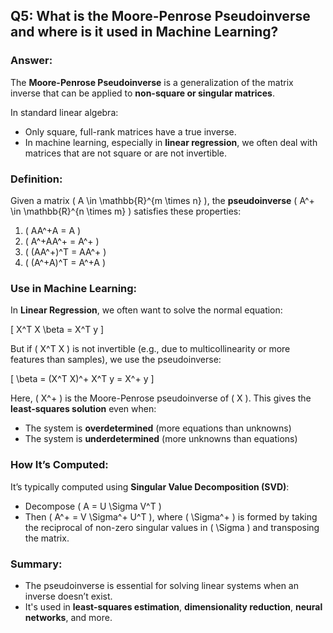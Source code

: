 ## Q5: What is the Moore-Penrose Pseudoinverse and where is it used in Machine Learning?

### Answer:

The **Moore-Penrose Pseudoinverse** is a generalization of the matrix inverse that can be applied to **non-square or singular matrices**.

In standard linear algebra:
- Only square, full-rank matrices have a true inverse.
- In machine learning, especially in **linear regression**, we often deal with matrices that are not square or are not invertible.

### Definition:

Given a matrix \( A \in \mathbb{R}^{m \times n} \), the **pseudoinverse** \( A^+ \in \mathbb{R}^{n \times m} \) satisfies these properties:

1. \( AA^+A = A \)
2. \( A^+AA^+ = A^+ \)
3. \( (AA^+)^T = AA^+ \)
4. \( (A^+A)^T = A^+A \)

### Use in Machine Learning:

In **Linear Regression**, we often want to solve the normal equation:

\[
X^T X \beta = X^T y
\]

But if \( X^T X \) is not invertible (e.g., due to multicollinearity or more features than samples), we use the pseudoinverse:

\[
\beta = (X^T X)^+ X^T y = X^+ y
\]

Here, \( X^+ \) is the Moore-Penrose pseudoinverse of \( X \). This gives the **least-squares solution** even when:
- The system is **overdetermined** (more equations than unknowns)
- The system is **underdetermined** (more unknowns than equations)

### How It’s Computed:
It’s typically computed using **Singular Value Decomposition (SVD)**:
- Decompose \( A = U \Sigma V^T \)
- Then \( A^+ = V \Sigma^+ U^T \), where \( \Sigma^+ \) is formed by taking the reciprocal of non-zero singular values in \( \Sigma \) and transposing the matrix.

### Summary:
- The pseudoinverse is essential for solving linear systems when an inverse doesn’t exist.
- It's used in **least-squares estimation**, **dimensionality reduction**, **neural networks**, and more.
